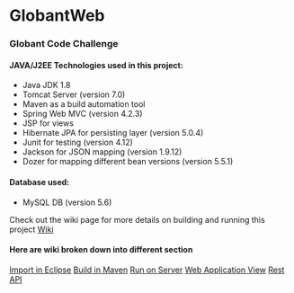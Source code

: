 # GlobantWeb
### Globant Code Challenge

#### JAVA/J2EE Technologies used in this project:
* Java JDK 1.8
* Tomcat Server (version 7.0)
* Maven as a build automation tool
* Spring Web MVC (version 4.2.3)
* JSP for views
* Hibernate JPA for persisting layer (version 5.0.4)
* Junit for testing (version 4.12)
* Jackson for JSON mapping (version 1.9.12)
* Dozer for mapping different bean versions (version 5.5.1)

#### Database used:
* MySQL DB (version 5.6)

Check out the wiki page for more details on building and running this project
[Wiki](https://github.com/kaaljabr/GlobantWeb/wiki)

#### Here are wiki broken down into different section
[Import in Eclipse](https://github.com/kaaljabr/GlobantWeb/wiki/Import-the-project-into-Eclipse)
[Build in Maven](https://github.com/kaaljabr/GlobantWeb/wiki/Build-the-project-in-Maven)
[Run on Server](https://github.com/kaaljabr/GlobantWeb/wiki/Run-on-Tomcat-Server)
[Web Application View](https://github.com/kaaljabr/GlobantWeb/wiki/Check-the-web-application-in-browser)
[Rest API](https://github.com/kaaljabr/GlobantWeb/wiki/Check-the-REST-API)


